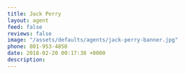 ```yaml
---
title: Jack Perry
layout: agent
feed: false
reviews: false
image: "/assets/defaults/agents/jack-perry-banner.jpg"
phone: 801-953-4850
date: 2018-02-20 00:17:38 +0000
description:
---
```

